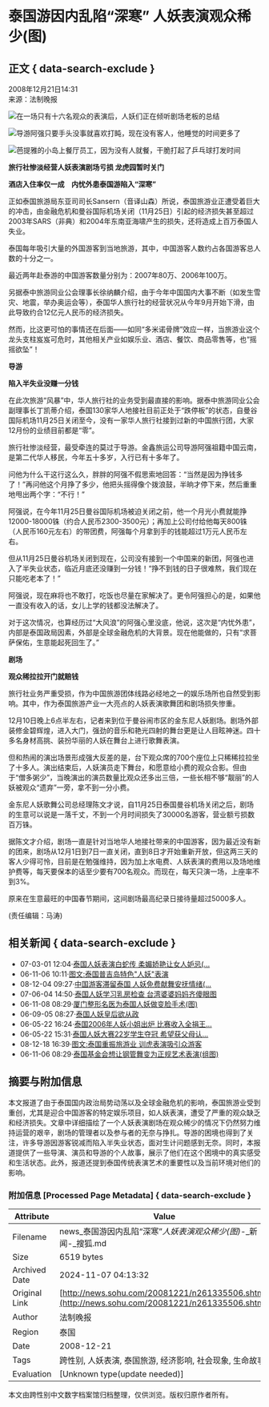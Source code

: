 # 泰国游因内乱陷“深寒” 人妖表演观众稀少(图)

## 正文 { data-search-exclude }


2008年12月21日14:31  
来源：法制晚报

![在一场只有十六名观众的表演后，人妖们正在倾听剧场老板的总结](https://photocdn.sohu.com/20081221/Img261335507.jpg)

![导游阿强只要手头没事就喜欢打盹，现在没有客人，他睡觉的时间更多了](https://photocdn.sohu.com/20081221/Img261335508.jpg)

![芭提雅的小岛上餐厅员工，因为没有人就餐，干脆打起了乒乓球打发时间](https://photocdn.sohu.com/20081221/Img261335509.jpg)

**旅行社惨淡经营人妖表演剧场亏损 龙虎园暂时关门**

**酒店入住率仅一成　内忧外患泰国游陷入“深寒”**

正如泰国旅游局东亚司司长Sansern（音译山森）所说，泰国旅游业正遭受着巨大的冲击，由金融危机和曼谷国际机场关闭（11月25日）引起的经济损失甚至超过2003年SARS（非典）和2004年东南亚海啸产生的损失，还将造成上百万泰国人失业。

泰国每年吸引大量的外国游客到当地旅游，其中，中国游客人数约占各国游客总人数的十分之一。

最近两年赴泰游的中国游客数量分别为：2007年80万、2006年100万。

另据泰中旅游同业公会理事长徐纳麟介绍，由于今年中国国内大事不断（如发生雪灾、地震，举办奥运会等），泰国华人旅行社的经营状况从今年9月开始下滑，由此导致约合12亿元人民币的经济损失。

然而，比这更可怕的事情还在后面——如同“多米诺骨牌”效应一样，当旅游业这个龙头支柱岌岌可危时，其他相关产业如娱乐业、酒店、餐饮、商品零售等，也“摇摇欲坠”！

**导游**

**陷入半失业没赚一分钱**

在此次旅游“风暴”中，华人旅行社的业务受到最直接的影响。据泰中旅游同业公会副理事长丁凯蒂介绍，泰国130家华人地接社目前正处于“跌停板”的状态，自曼谷国际机场11月25日关闭至今，没有一家华人旅行社接到过新的中国旅行团，大家12月份的业绩目前都是“零”。

旅行社惨淡经营，最受牵连的莫过于导游。金鑫旅运公司导游阿强祖籍中国云南，是第二代华人移民，今年五十多岁，入行已有十多年了。

问他为什么干这行这么久，胖胖的阿强不假思索地回答：“当然是因为挣钱多了！”再问他这个月挣了多少，他把头摇得像个拨浪鼓，半晌才停下来，然后重重地甩出两个字：“不行！”

阿强说，在今年11月25日曼谷国际机场被迫关闭之前，他一个月光小费就能挣12000-18000铢（约合人民币2300-3500元）；再加上公司付给他每天800铢（人民币160元左右）的带团费，阿强每个月拿到手的钱能超过1万元人民币左右。

但从11月25日曼谷机场关闭到现在，公司没有接到一个中国来的新团，阿强也进入了半失业状态，临近月底还没赚到一分钱！“挣不到钱的日子很难熬，我们现在只能吃老本了！”

阿强说，现在麻将也不敢打，吃饭也尽量在家解决了。更令阿强担心的是，如果他一直没有收入的话，女儿上学的钱都没法解决了。

对于这次情况，也算经历过“大风浪”的阿强心里没底，他说，这次是“内忧外患”，内部是泰国政局因素，外部是全球金融危机的大背景。现在他能做的，只有“求菩萨保佑，生意能起死回生了。”

**剧场**

**观众稀拉拉开门就赔钱**

旅行社业务严重受损，作为中国旅游团体线路必经地之一的娱乐场所也自然受到影响。其中，作为泰国旅游产业一大亮点的人妖表演歌舞团和剧场损失惨重。

12月10日晚上6点半左右，记者来到位于曼谷闹市区的金东尼人妖剧场。剧场外部装修金碧辉煌，进入大门，强劲的音乐和艳光四射的舞台更是让人目眩神迷。四十多名身材高挑、装扮华丽的人妖在舞台上进行歌舞表演。

但和热闹的演出场景形成强大反差的是，台下观众席的700个座位上只稀稀拉拉坐了十多人。演出结束后，人妖演员走下舞台，和愿意给小费的观众合影。但由于“僧多粥少”，当晚演出的演员数量比观众还多出三倍，一些长相不够“靓丽”的人妖被观众“遗弃”一旁，拿不到一分小费。

金东尼人妖歌舞公司总经理陈文才说，自11月25日泰国曼谷机场关闭之后，剧场的生意可以说是一落千丈，不到一个月时间损失了30000名游客，营业额亏损数百万铢。

据陈文才介绍，剧场一直是针对当地华人地接社带来的中国游客，因为最近没有新的团来，剧场从12月1日到7日一直关闭，直到8日才开始重新开放，但这两三天的客人少得可怜，目前是在勉强维持，因为加上水电费、人妖表演的费用以及场地维护费等，每天要保本的话至少要有700名观众。而现在，每天只演一场，上座率不到3%。

原来在生意最旺的中国春节期间，这间剧场最高纪录日接待量超过5000多人。

(责任编辑：马涛)

## 相关新闻 { data-search-exclude }

- 07-03-01 12:04·[泰国人妖表演白蛇传 柔媚娇艳让女人妒忌(...](https://news.sohu.com/20070301/n248437747.shtml)
- 06-11-06 10:11·[图文:泰国普吉岛特色"人妖"表演](https://news.sohu.com/20061106/n246217660.shtml)
- 08-12-04 09:27·[中国游客滞留泰国 人妖免费献舞安抚情绪(...](https://news.sohu.com/20081204/n261011981.shtml)
- 07-06-04 14:50·[泰国人妖学习乳房检查 台湾婆婆妈妈齐傻眼图](https://news.sohu.com/20070604/n250386093.shtml)
- 06-11-08 08:29·[厦门整形名医为泰国人妖做变脸手术(图)](https://news.sohu.com/20061108/n246260388.shtml)
- 06-09-05 08:27·[泰国人妖皇后欲从政](https://news.sohu.com/20060905/n245164799.shtml)
- 06-05-22 16:24·[泰国2006年人妖小姐出炉 比赛收入全捐王...](https://news.sohu.com/20060522/n243352613.shtml)
- 06-05-22 15:31·[泰国人妖大赛22岁学生夺冠 希望获父母认...](https://news.sohu.com/20060522/n243351624.shtml)
- 08-12-18 16:39·[图文:泰国重振旅游业 训虎表演吸引众游客](https://news.sohu.com/20081218/n261293931.shtml)
- 06-11-06 08:29·[泰国基金会想让钢管舞变为正规艺术表演(组图)](https://news.sohu.com/20061106/n246213876.shtml)

## 摘要与附加信息

<!-- tcd_abstract -->
本文报道了由于泰国国内政治局势动荡以及全球金融危机的影响，泰国旅游业受到重创，尤其是迎合中国游客的特定娱乐项目，如人妖表演，遭受了严重的观众缺乏和经济损失。文章中详细描绘了一个人妖表演剧场在观众稀少的情况下仍然努力维持运营的艰辛，剧场的管理者以及参与者的无奈与挣扎。导游的困境也得到了关注，许多导游因游客锐减而陷入半失业状态，面对生计问题感到无奈。同时，本报道提供了一些导演、演员和导游的个人故事，展示了他们在这个困境中的真实感受和生活状态。此外，报道还提到泰国传统表演艺术的重要性以及当前环境对他们的影响。
<!-- tcd_abstract_end -->

### 附加信息 [Processed Page Metadata] { data-search-exclude }

| Attribute       | Value                                  |
|-----------------|----------------------------------------|
| Filename        | news_泰国游因内乱陷“深寒”_人妖表演观众稀少(图)_-_新闻-_搜狐.md                             |
| Size            | 6519 bytes                           |
| Archived Date   | 2024-11-07 04:13:32                             |
| Original Link   | [http://news.sohu.com/20081221/n261335506.shtml](http://news.sohu.com/20081221/n261335506.shtml)                       |
| Author          | 法制晚报                               |
| Region          | 泰国                               |
| Date            | 2008-12-21                                 |
| Tags            | 跨性别, 人妖表演, 泰国旅游, 经济影响, 社会现象, 生命故事                                 |
| Evaluation            | [Unknown type(update needed)]                                 |
<!-- tcd_table_end -->

本文由跨性别中文数字档案馆归档整理，仅供浏览。版权归原作者所有。
